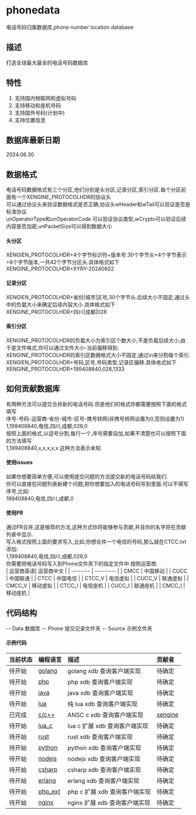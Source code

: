 # phonedata
电话号码归属数据库,phone number location database

## 描述
打造全球最大最全的电话号码数据库

## 特性
1. 支持国内物联网和虚拟号码
2. 支持移动和座机号码
3. 支持国外号码(计划中)
4. 支持位置信息

## 数据库最新日期
2024.06.30

## 数据格式
电话号码数据格式有三个分区,他们分别是头分区,记录分区,索引分区.每个分区前面有一个XENGINE_PROTOCOLHDR的协议头  
可以通过协议头来验证数据格式是否正确,协议头wHeader和wTail可以验证是否是标准协议  
unOperatorType和unOperatorCode 可以验证协议类型,wCrypto可以验证后续内容是否加密,unPacketSize可以得到数据大小

#### 头分区
XENGIEN_PROTOCOLHDR+4个字节标识符+版本号.30个字节头+4个字节表示+8个字节版本,一共42个字节分区头.具体格式如下  
XENGINE_PROTOCOLHDR+XYRY-20240622

#### 记录分区
XENGIEN_PROTOCOLHDR+省份|城市|区号,30个字节头.后续大小不固定,通过头中的负载大小来确定后续内容大小.具体格式如下  
XENGINE_PROTOCOLHDR+四川|成都|028

#### 索引分区
XENGINE_PROTOCOLHDR的负载大小为索引区个数大小,不是负载后续大小,由于是文件格式,你可以通过文件大小-当前偏移得到.  
XENGINE_PROTOCOLHDR的索引区数据格式大小不固定,通过\n来分割每个索引.  
XENGIEN_PROTOCOLHDR+号码,区号,号码类型,记录区偏移.具体格式如下  
XENGINE_PROTOCOLHDR+199408840,028,1333

## 如何贡献数据库
有两种方法可以提交合并新的电话号码.但是他们的格式你都需要按照下面的格式填写  
序号-号码-运营商-省份-城市-区号-携号转网(非携号转网设置为0,否则设置为1)  
1,199408840,电信,四川,成都,028,0  
按照上面的格式,以逗号分割,每行一个,序号需要自加,如果不清楚也可以按照下面的方法填写  
1,199408840,x,x,x,x,x   这种方法表示未知

#### 使用issues 
如果你想要简单方便,可以使用提交问题的方法提交新的电话号码给我们.  
你可以直接在问题列表新建个问题,把你想要加入的电话号码写到里面.可以不填写序号,比如:  
199408840,电信,四川,成都,0  

#### 使用PR
通过PR合并,这是推荐的方法,这种方式你将能够参与贡献,并且你的名字将在贡献列表中显示.  
写入格式按照上面的要求写入,比如,你想合并一个电信的号码,那么就在CTCC.txt添加:  
1,199408840,电信,四川,成都,028,0  
你需要把电话号码写入到Phone文件夹下的指定文件中.按照运营商:  
| 运营商英语| 运营商中文 |
| -------- | --------- |
| CMCC     | 中国移动   |
| CUCC     | 中国联通   |
| CTCC     | 中国电信   |
| CTCC_V   | 电信虚拟   |
| CUCC_V   | 联通虚拟   |
| CMCC_V   | 移动虚拟   |
| CTCC_I   | 电信座机   |
| CUCC_I   | 联通座机   |
| CMCC_I   | 移动座机   |

## 代码结构
-- Data     数据库
-- Phone    提交记录文件夹
-- Source   示例文件夹

#### 示例代码

| 当前状态 | 编程语言 | 描述                    | 贡献者                |
|:-----| :--- |:----------------------|:--------------------|
| 待开始  | [golang](Source/golang) | golang xdb 查询客户端实现    | 待确定 |
| 待开始  | [php](Source/php) | php xdb 查询客户端实现       | 待确定 |
| 待开始  | [java](Source/java) | java xdb 查询客户端实现      | 待确定 |
| 待开始  | [lua](Source/lua) | 纯 lua xdb 查询客户端实现     | 待确定 |
| 已完成  | [c/c++](Source/c) | ANSC c xdb 查询客户端实现    | [xengine](https://github.com/libxengine/phonedata) |
| 待开始  | [lua_c](Source/lua_c) | lua c 扩展 xdb 查询客户端实现  | 待确定 |
| 待开始  | [rust](Source/rust) | rust xdb 查询客户端实现          | 待确定 |
| 待开始  | [python](Source/python) | python xdb 查询客户端实现    | 待确定 |
| 待开始  | [nodejs](Source/nodejs) | nodejs xdb 查询客户端实现    | 待确定 |
| 待开始  | [csharp](Source/csharp) | csharp xdb 查询客户端实现   | 待确定 |
| 待开始  | [erlang](Source/erlang) | erlang xdb 查询客户端实现   | 待确定 |
| 待开始  | [php_ext](Source/php7_ext) | php c 扩展 xdb 查询客户端实现 | 待确定 |
| 待开始  | [nginx](Source/nginx) | nginx 扩展 xdb 查询客户端实现  | 待确定 |